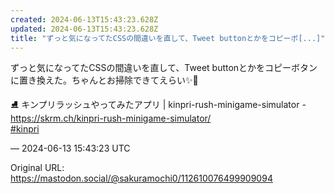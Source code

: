 ```yaml
---
created: 2024-06-13T15:43:23.628Z
updated: 2024-06-13T15:43:23.628Z
title: "ずっと気になってたCSSの間違いを直して、Tweet buttonとかをコピーボ[...]"
---
```


<p>ずっと気になってたCSSの間違いを直して、Tweet buttonとかをコピーボタンに置き換えた。ちゃんとお掃除できてえらい✨🧹 </p><p>⛸ キンプリラッシュやってみたアプリ | kinpri-rush-minigame-simulator - <a href="https://skrm.ch/kinpri-rush-minigame-simulator/" target="_blank" rel="nofollow noopener" translate="no"><span class="invisible">https://</span><span class="ellipsis">skrm.ch/kinpri-rush-minigame-s</span><span class="invisible">imulator/</span></a><br /><a href="https://mastodon.social/tags/kinpri" class="mention hashtag" rel="tag">#<span>kinpri</span></a></p>

&mdash; 2024-06-13 15:43:23 UTC

Original URL: https://mastodon.social/@sakuramochi0/112610076499909094
